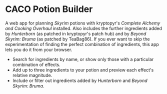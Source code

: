 # CACO Potion Builder

A web app for planning *Skyrim* potions with kryptopyr's *Complete Alchemy and Cooking Overhaul* installed. Also includes the further ingredients added by *Hunterborn* (as patched in kryptopyr's patch hub) and by *Beyond Skyrim: Bruma* (as patched by TeaBag86). If you ever want to skip the experimentation of finding the perfect combination of ingredients, this app lets you do it from your browser.

- Search for ingredients by name, or show only those with a particular combination of effects.
- Add up to three ingredients to your potion and preview each effect's relative magnitude.
- Include or filter out ingredients added by *Hunterborn* and *Beyond Skyrim: Bruma*.
